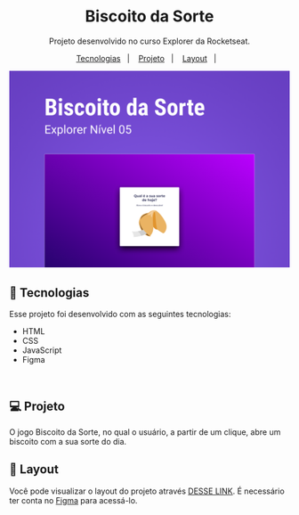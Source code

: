 <h1 align="center"> Biscoito da Sorte </h1>

<p align="center">
Projeto desenvolvido no curso Explorer da Rocketseat.
</p>

<p align="center">
  <a href="#-tecnologias">Tecnologias</a>&nbsp;&nbsp;&nbsp;|&nbsp;&nbsp;&nbsp;
  <a href="#-projeto">Projeto</a>&nbsp;&nbsp;&nbsp;|&nbsp;&nbsp;&nbsp;
  <a href="#-layout">Layout</a>&nbsp;&nbsp;&nbsp;|&nbsp;&nbsp;&nbsp;
</p>
<p align="center">
  <img alt="Layout" src=".github/preview.png">
</p>

## 🚀 Tecnologias

Esse projeto foi desenvolvido com as seguintes tecnologias:

- HTML
- CSS
- JavaScript
- Figma
<br/>

## 💻 Projeto

O jogo Biscoito da Sorte, no qual o usuário, a partir de um clique, abre um biscoito com a sua sorte do dia. 
<br/>

## 🔖 Layout

Você pode visualizar o layout do projeto através [DESSE LINK](https://www.figma.com/community/file/1182751789348533739). É necessário ter conta no [Figma](https://figma.com) para acessá-lo.
